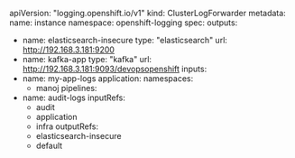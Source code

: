 apiVersion: "logging.openshift.io/v1"
kind: ClusterLogForwarder
metadata:
  name: instance
  namespace: openshift-logging
spec:
  outputs:
   - name: elasticsearch-insecure
     type: "elasticsearch"
     url: http://192.168.3.181:9200
   - name: kafka-app
     type: "kafka"
     url: http://192.168.3.181:9093/devopsopenshift
  inputs:
   - name: my-app-logs
     application:
        namespaces:
        - manoj
  pipelines:
   - name: audit-logs
     inputRefs:
      - audit
      - application
      - infra
     outputRefs:
      - elasticsearch-insecure
      - default
